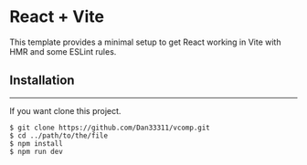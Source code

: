 # React + Vite

This template provides a minimal setup to get React working in Vite with HMR and some ESLint rules.

## Installation
***
If you want clone this project. 
```
$ git clone https://github.com/Dan33311/vcomp.git
$ cd ../path/to/the/file
$ npm install
$ npm run dev
```

